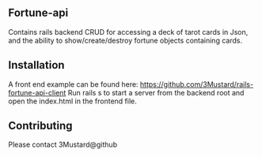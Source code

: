 ## Fortune-api

Contains rails backend CRUD for accessing a deck of tarot cards in Json, and the ability to show/create/destroy fortune objects containing cards.

## Installation

A front end example can be found here: https://github.com/3Mustard/rails-fortune-api-client
Run rails s to start a server from the backend root and open the index.html in the frontend file.

## Contributing

Please contact 3Mustard@github
